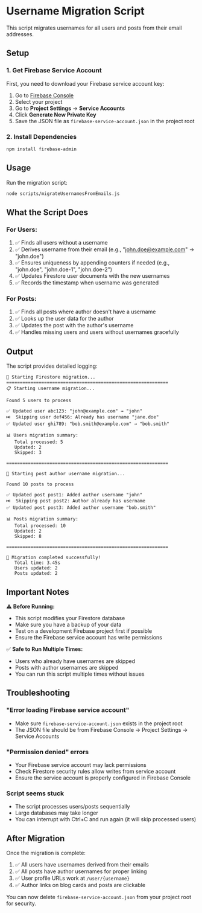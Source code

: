# Username Migration Script

This script migrates usernames for all users and posts from their email addresses.

## Setup

### 1. Get Firebase Service Account

First, you need to download your Firebase service account key:

1. Go to [Firebase Console](https://console.firebase.google.com/)
2. Select your project
3. Go to **Project Settings** → **Service Accounts**
4. Click **Generate New Private Key**
5. Save the JSON file as `firebase-service-account.json` in the project root

### 2. Install Dependencies

```bash
npm install firebase-admin
```

## Usage

Run the migration script:

```bash
node scripts/migrateUsernamesFromEmails.js
```

## What the Script Does

### For Users:
1. ✅ Finds all users without a username
2. ✅ Derives username from their email (e.g., "john.doe@example.com" → "john.doe")
3. ✅ Ensures uniqueness by appending counters if needed (e.g., "john.doe", "john.doe-1", "john.doe-2")
4. ✅ Updates Firestore user documents with the new usernames
5. ✅ Records the timestamp when username was generated

### For Posts:
1. ✅ Finds all posts where author doesn't have a username
2. ✅ Looks up the user data for the author
3. ✅ Updates the post with the author's username
4. ✅ Handles missing users and users without usernames gracefully

## Output

The script provides detailed logging:

```
🚀 Starting Firestore migration...
============================================================
📋 Starting username migration...

Found 5 users to process

✅ Updated user abc123: "john@example.com" → "john"
⏭️  Skipping user def456: Already has username "jane.doe"
✅ Updated user ghi789: "bob.smith@example.com" → "bob.smith"

📊 Users migration summary:
   Total processed: 5
   Updated: 2
   Skipped: 3

============================================================

📝 Starting post author username migration...

Found 10 posts to process

✅ Updated post post1: Added author username "john"
⏭️  Skipping post post2: Author already has username
✅ Updated post post3: Added author username "bob.smith"

📊 Posts migration summary:
   Total processed: 10
   Updated: 2
   Skipped: 8

============================================================

🎉 Migration completed successfully!
   Total time: 3.45s
   Users updated: 2
   Posts updated: 2
```

## Important Notes

⚠️ **Before Running:**
- This script modifies your Firestore database
- Make sure you have a backup of your data
- Test on a development Firebase project first if possible
- Ensure the Firebase service account has write permissions

✅ **Safe to Run Multiple Times:**
- Users who already have usernames are skipped
- Posts with author usernames are skipped
- You can run this script multiple times without issues

## Troubleshooting

### "Error loading Firebase service account"
- Make sure `firebase-service-account.json` exists in the project root
- The JSON file should be from Firebase Console → Project Settings → Service Accounts

### "Permission denied" errors
- Your Firebase service account may lack permissions
- Check Firestore security rules allow writes from service account
- Ensure the service account is properly configured in Firebase Console

### Script seems stuck
- The script processes users/posts sequentially
- Large databases may take longer
- You can interrupt with Ctrl+C and run again (it will skip processed users)

## After Migration

Once the migration is complete:

1. ✅ All users have usernames derived from their emails
2. ✅ All posts have author usernames for proper linking
3. ✅ User profile URLs work at `/user/{username}`
4. ✅ Author links on blog cards and posts are clickable

You can now delete `firebase-service-account.json` from your project root for security.
